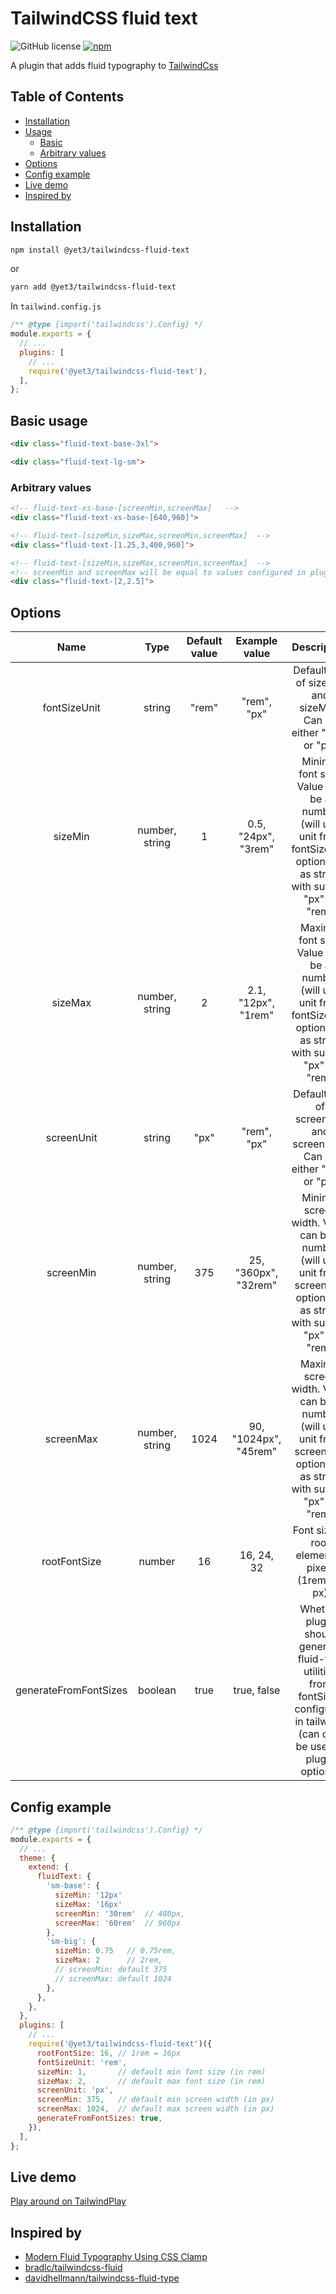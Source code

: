 # TailwindCSS fluid text
![GitHub license](https://img.shields.io/github/license/yet3/tailwindcss-fluid-text?style=flat)
<a href='https://www.npmjs.com/package/@yet3/tailwindcss-fluid-text'>
  ![npm](https://img.shields.io/npm/v/@yet3/tailwindcss-fluid-text)
</a>

A plugin that adds fluid typography to [TailwindCss](https://tailwindcss.com)

## Table of Contents
- [Installation](#installation)
- [Usage](#basic-usage)
  - [Basic](#basic-usage)
  - [Arbitrary values](#arbitrary-values)
- [Options](#options)
- [Config example](#config-example)
- [Live demo](https://play.tailwindcss.com/6Nk8Wbs1BZ)
- [Inspired by](#inspired-by)

## Installation

```sh
npm install @yet3/tailwindcss-fluid-text
```

or

```sh
yarn add @yet3/tailwindcss-fluid-text
```

In `tailwind.config.js`

```js
/** @type {import('tailwindcss').Config} */
module.exports = {
  // ...
  plugins: [
    // ...
    require('@yet3/tailwindcss-fluid-text'),
  ],
};
```

## Basic usage

```html
<div class="fluid-text-base-3xl">
```
```html
<div class="fluid-text-lg-sm">
```

### Arbitrary values

```html
<!-- fluid-text-xs-base-[screenMin,screenMax]   -->
<div class="fluid-text-xs-base-[640,960]">
```

```html
<!-- fluid-text-[sizeMin,sizeMax,screenMin,screenMax]  -->
<div class="fluid-text-[1.25,3,400,960]">
```

```html
<!-- fluid-text-[sizeMin,sizeMax,screenMin,screenMax]  -->
<!-- screenMin and screenMax will be equal to values configured in plugin options  -->
<div class="fluid-text-[2,2.5]">
```

## Options

|          Name         |      Type      | Default value |     Example value     |                                                          Description                                                         |
|:---------------------:|:--------------:|:-------------:|:---------------------:|:----------------------------------------------------------------------------------------------------------------------------:|
|      fontSizeUnit     |     string     |     "rem"     |      "rem", "px"      | Default unit of sizeMin and sizeMax. Can be either "rem" or "px"                                                             |
|        sizeMin        | number, string |       1       |  0.5, "24px", "3rem"  | Minimal font size. Value can be a number (will use unit from fontSizeUnit option), or as string with sufix of "px" or "rem"  |
|        sizeMax        | number, string |       2       |  2.1, "12px", "1rem"  | Maximal font size. Value can be a number (will use unit from fontSizeUnit option), or as string with sufix of "px" or "rem"  |
|       screenUnit      |     string     |      "px"     |      "rem", "px"      | Default unit of screenMin and screenMax. Can be either "rem" or "px"                                                         |
|       screenMin       | number, string |      375      |  25, "360px", "32rem" | Minimal screen width. Value can be a number (will use unit from screenUnit option), or as string with sufix of "px" or "rem" |
|       screenMax       | number, string |      1024     | 90, "1024px", "45rem" | Maximal screen width. Value can be a number (will use unit from screenUnit option), or as string with sufix of "px" or "rem" |
|      rootFontSize     |     number     |       16      |       16, 24, 32      | Font size of root element in pixels (1rem = ?px)                                                                             |
| generateFromFontSizes |     boolean    |      true     |      true, false      | Whether plugin should generate fluid-text utilities from fontSizes configured in tailwind. (can only be used in plugin options)                     |

## Config example

```js
/** @type {import('tailwindcss').Config} */
module.exports = {
  // ...
  theme: {
    extend: {
      fluidText: {
        'sm-base': {
          sizeMin: '12px'
          sizeMax: '16px'
          screenMin: '30rem'  // 480px,
          screenMax: '60rem'  // 960px
        },
        'sm-big': {
          sizeMin: 0.75   // 0.75rem,
          sizeMax: 2      // 2rem,
          // screenMin: default 375
          // screenMax: default 1024
        },
      },
    },
  },
  plugins: [
    // ...
    require('@yet3/tailwindcss-fluid-text')({
      rootFontSize: 16, // 1rem = 16px
      fontSizeUnit: 'rem',
      sizeMin: 1,       // default min font size (in rem)
      sizeMax: 2,       // default max font size (in rem)
      screenUnit: 'px',
      screenMin: 375,   // default min screen width (in px)
      screenMax: 1024,  // default max screen width (in px)
      generateFromFontSizes: true,
    }),
  ],
};
```

## Live demo
[Play around on TailwindPlay](https://play.tailwindcss.com/6Nk8Wbs1BZ)

## Inspired by

- [Modern Fluid Typography Using CSS Clamp](https://www.smashingmagazine.com/2022/01/modern-fluid-typography-css-clamp/)
- [bradlc/tailwindcss-fluid](https://github.com/bradlc/tailwindcss-fluid)
- [davidhellmann/tailwindcss-fluid-type](https://github.com/davidhellmann/tailwindcss-fluid-type)

